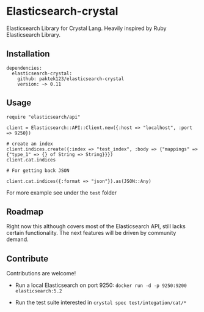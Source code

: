 # Elasticsearch-crystal

Elasticsearch Library for Crystal Lang. Heavily inspired by Ruby Elasticsearch Library.

## Installation

```
dependencies:
  elasticsearch-crystal:
    github: paktek123/elasticsearch-crystal
    version: ~> 0.11
```

## Usage

```
require "elasticsearch/api"

client = Elasticsearch::API::Client.new({:host => "localhost", :port => 9250})

# create an index
client.indices.create({:index => "test_index", :body => {"mappings" => {"type_1" => {} of String => String}}})
client.cat.indices

# For getting back JSON 

client.cat.indices({:format => "json"}).as(JSON::Any)
```

For more example see under the `test` folder

## Roadmap

Right now this although covers most of the Elasticsearch API, still lacks certain functionality. The next features will be driven by community demand.

## Contribute

Contributions are welcome!

- Run a local Elasticsearch on port 9250: `docker run -d -p 9250:9200 elasticsearch:5.2`

- Run the test suite interested in `crystal spec test/integation/cat/*`


